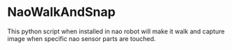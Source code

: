# NaoWalkAndSnap
This python script when installed in nao robot will make it walk and capture image when specific nao sensor parts are touched.
